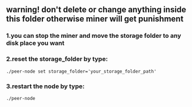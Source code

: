 ## warning! don't delete or change anything inside this folder otherwise miner will get punishment

### 1.you can stop the miner and move the storage folder to any disk place you want
### 2.reset the storage_folder by type:
```
./peer-node set storage_folder='your_storage_folder_path'
```
### 3.restart the node by type:
```
./peer-node 
```